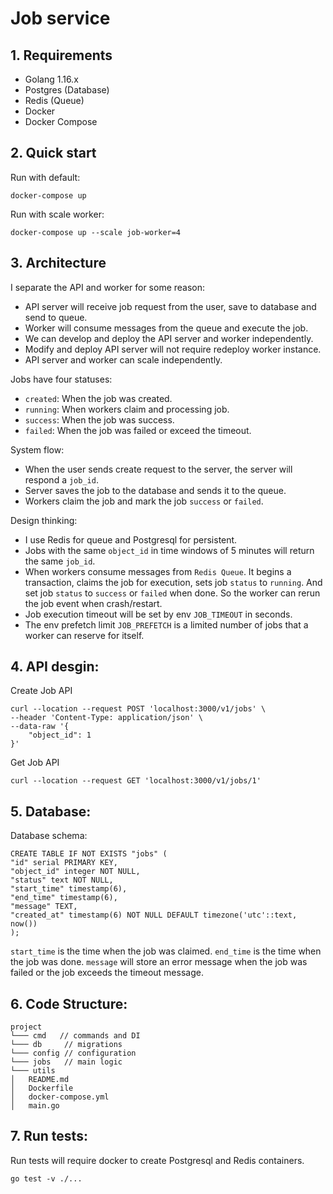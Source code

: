 # Job service

## 1. Requirements
* Golang 1.16.x
* Postgres (Database)
* Redis (Queue)
* Docker
* Docker Compose

## 2. Quick start
Run with default:
```
docker-compose up
```

Run with scale worker:
```
docker-compose up --scale job-worker=4
```

## 3. Architecture

I separate the API and worker for some reason:
- API server will receive job request from the user, save to database and send to queue.
- Worker will consume messages from the queue and execute the job.
- We can develop and deploy the API server and worker independently.
- Modify and deploy API server will not require redeploy worker instance.
- API server and worker can scale independently.

Jobs have four statuses:
- `created`: When the job was created.
- `running`: When workers claim and processing job.
- `success`: When the job was success.
- `failed`: When the job was failed or exceed the timeout.

System flow:
- When the user sends create request to the server, the server will respond a `job_id`.
- Server saves the job to the database and sends it to the queue.
- Workers claim the job and mark the job `success` or `failed`.

Design thinking:
- I use Redis for queue and Postgresql for persistent.
- Jobs with the same `object_id` in time windows of 5 minutes will return the same `job_id`.
- When workers consume messages from `Redis Queue`. It begins a transaction, claims the job for execution, sets job `status` to `running`. And set job `status` to `success` or `failed` when done. So the worker can rerun the job event when crash/restart.
- Job execution timeout will be set by env `JOB_TIMEOUT` in seconds.
- The env prefetch limit `JOB_PREFETCH` is a limited number of jobs that a worker can reserve for itself.

## 4. API desgin:
Create Job API
```
curl --location --request POST 'localhost:3000/v1/jobs' \
--header 'Content-Type: application/json' \
--data-raw '{
    "object_id": 1
}'
```

Get Job API
```
curl --location --request GET 'localhost:3000/v1/jobs/1'
```

## 5. Database:
Database schema:
```
CREATE TABLE IF NOT EXISTS "jobs" (
"id" serial PRIMARY KEY,
"object_id" integer NOT NULL,
"status" text NOT NULL,
"start_time" timestamp(6),
"end_time" timestamp(6),
"message" TEXT,
"created_at" timestamp(6) NOT NULL DEFAULT timezone('utc'::text, now())
);
```

`start_time` is the time when the job was claimed.
`end_time` is the time when the job was done.
`message` will store an error message when the job was failed or the job exceeds the timeout message.

## 6. Code Structure:
```
project
└─── cmd   // commands and DI
└─── db     // migrations
└─── config // configuration
└─── jobs   // main logic
└─── utils
│   README.md
│   Dockerfile   
│   docker-compose.yml
│   main.go
```


## 7. Run tests:
Run tests will require docker to create Postgresql and Redis containers.
```
go test -v ./...
```
